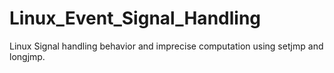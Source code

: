 # Linux_Event_Signal_Handling
Linux Signal handling behavior and imprecise computation using setjmp and longjmp.
